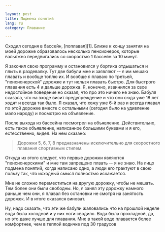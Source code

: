 ```yaml
---

layout: post  
title: Подмена понятий
lang: ru  
category: Плавание  

---
```


Сходил сегодня в бассейн, [поплавал][1]. Ближе к концу занятия 
на моей дорожке образовалось несколько пенсионерок, которые 
вальяжно передвигались со скоростью 1 бассейн за 10 минут.

Я закочил свою программу и остановился у бортика отдышаться и
плыть в раздевалку. Тут две бабули мне и заявляют -- я им 
мешаю плавать и вообще топлю их. И вообще я плаваю по третьей,
"пенсионерской" дорожке и тут нельзя плавать быстро. Для 
быстрого плавания есть 4 и дальше дорожка. Я, конечно, извинился
за свое недостойное поведение но сказал, что про это ничего 
не знаю. Бабуля сказала, что на входе висит предупреждение и
что они сюда уже 18 лет ходят и всегда так было. Я сказал, что 
хожу уже 6-й раз и всегда плавал по этой дорожке вместе с 
остальными (сегодня было на удивление мало народу) и посмотрю
на объявление.

После выхода из бассейна посмотрел на объявление. Действительно,
есть такое объявление, написанное большими буквами и я его,
естесственно, видел. На нем сказано:

> Дорожки 5, 6, 7, 8 предназначены исключительно для 
> скоростного плавания спортивным стилем.

Откуда из этого следует, что первые дорожки являются 
"пенсионерскими" и мне там запрещено плвать -- я не знаю. На
лицо подмена понятий, когда написано одно, а люди его трактуют
в свою пользу так, что исходный смысл полностью искажается.

Мне не сложно переместиться на другую дорожку, чтобы не мешать. 
Тем более они были свободны. Но, я занял эту дорожку намного
раньше чем они, я плавал без остановки не смотря на занятость
дорожек. И в итоге оказался виноват.

Ну, надо сказать, что эти же бабули жаловались что на прошлой
неделе вода была холодной и у них ноги сводило. Вода была
прохладной, да, но это даже лучше для плавания. Мне в такой
воде плавается более комфортнее, чем в теплой водичке под 30
градусов
